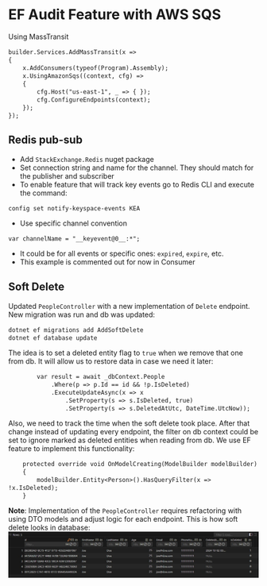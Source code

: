 # EF Audit Feature with AWS SQS
Using MassTransit
```
builder.Services.AddMassTransit(x =>
{
    x.AddConsumers(typeof(Program).Assembly);
    x.UsingAmazonSqs((context, cfg) =>
    {
        cfg.Host("us-east-1", _ => { });
        cfg.ConfigureEndpoints(context);
    });
});
```


## Redis pub-sub

* Add `StackExchange.Redis` nuget package
* Set connection string and name for the channel. They should match for the publisher and subscriber
* To enable feature that will track key events go to Redis CLI and execute the command:
```
config set notify-keyspace-events KEA
```
* Use specific channel convention
```
var channelName = "__keyevent@0__:*";
```
* It could be for all events or specific ones: `expired`, `expire`, etc.
* This example is commented out for now in Consumer

## Soft Delete
Updated `PeopleController` with a new implementation of `Delete` endpoint.
New migration was run and db was updated:
```
dotnet ef migrations add AddSoftDelete
dotnet ef database update
```
The idea is to set a deleted entity flag to `true` when we remove that one from db. It will allow us to restore data in case we need it later:
```
        var result = await _dbContext.People
            .Where(p => p.Id == id && !p.IsDeleted)
            .ExecuteUpdateAsync(x => x
                .SetProperty(s => s.IsDeleted, true)
                .SetProperty(s => s.DeletedAtUtc, DateTime.UtcNow));
```
Also, we need to track the time when the soft delete took place.
After that change instead of updating every endpoint, the filter on db context could be set to ignore marked as deleted entities when reading from db. We use EF feature to implement this functionality:
```
    protected override void OnModelCreating(ModelBuilder modelBuilder)
    {
        modelBuilder.Entity<Person>().HasQueryFilter(x => !x.IsDeleted);
    }
```
**Note**: Implementation of the `PeopleController` requires refactoring with using DTO models and adjust logic for each endpoint.
This is how soft delete looks in database:
![Image](./Img/soft-delete.jpg)